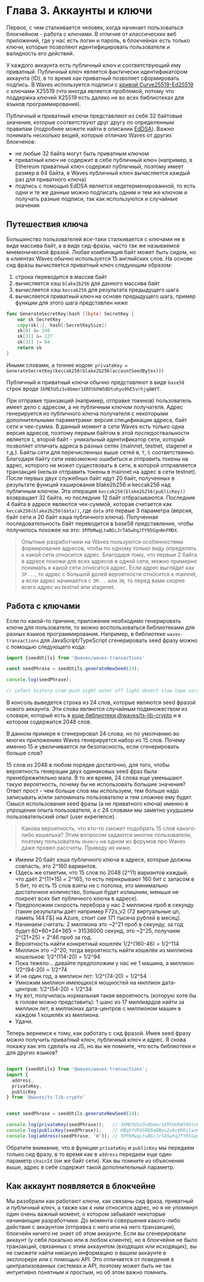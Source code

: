 # Глава 3. Аккаунты и ключи

Первое, с чем сталкивается человек, когда начинает пользоваться блокчейном - работа с ключами. В отличие от классических веб приложений, где у нас есть логин и пароль, в блокчейнах есть только ключи, которые позволяют идентифицировать пользователя и валидность его действий.

У каждого аккаунта есть публичный ключ и соответствующий ему приватный. Публичный ключ является фактически идентификатором аккаунта (ID), в то время как приватный позволяет сформировать подпись. В Waves используется подписи с [кривой Curve25519-Ed25519](https://en.wikipedia.org/wiki/EdDSA#Ed25519) с ключами X25519 (что иногда является проблемой, потому что поддержка ключей X25519 есть далеко не во всех библиотеках для языков программирования).

Публичный и приватный ключи представляют из себя 32 байтовые значения, которые соответствуют друг другу по определенным правилам (подробнее можете найти в описании [EdDSA](https://blog.filippo.io/using-ed25519-keys-for-encryption/)). Важно понимать несколько вещей, которые отличаю Waves от других блокченов:

- не любые 32 байта могут быть приватным ключом
- приватный ключ не содержит в себе публичный ключ (например, в Ethereum приватный ключ содержит публичный, поэтому имеет размер в 64 байта, в Waves публичный ключ вычисляется каждый раз для приватного ключа)
- подпись с помощью EdDSA является недетерменированной, то есть одни и те же данные можно подписать одним и тем же ключом и получать разные подписи, так как используются и случайные значения

## Путешествия ключа

Большинство пользователей все-таки сталкивается с ключами не в виде массива байт, а в виде сид-фразы, часто так же называемой мнемонической фразой. Любая комбинация байт может быть сидом, но в клиентах Waves обычно используется 15 английских слов. На основе сид фразы вычисляется приватный ключ следующим образом:

1. строка переводится в массив байт
2. вычисляется хэш `blake2b256` для данного массива байт
3. вычисляется хэш `keccak256` для результата предыдущего шага
4. вычисляется приватный ключ на основе предыдущего шага, пример функции для этого шага представлен ниже

```go
func GenerateSecretKey(hash []byte) SecretKey {
    var sk SecretKey
    copy(sk[:], hash[:SecretKeySize])
    sk[0] &= 248
    sk[31] &= 127
    sk[31] |= 64
    return sk
}

```

Иными словами, а точнее кодом:
`privateKey = GenerateSecretKey(keccak256(blake2b256(accountSeedBytes)))`

Публичный и приватный ключи обычно представляют в виде `base58` строк вроде `3kMEhU5z3v8bmer1ERFUUhW58Dtuhyo9hE5vrhjqAWYT`.

При отправке транзакций (например, отправке токенов) пользователь имеет дело с адресом, а не публичным ключом получателя. Адрес генерируется из публичного ключа получателя с некоторыми дополнительными параметрами: версия спецификации адреса, байт сети и чек-сумма. В данный момент в сети Waves есть только одна версия адресов, поэтому первым байтом в этой последоствальности является `1`, второй байт - уникальный идентификатор сети, который позволяет отличать адреса в разных сетях (mainnet, testnet, stagenet и т.д.). Байты сети для перечисленных выше сетей `W`, `T`, `S` соответственно. Благодаря байту сети невозможно ошибиться и отправить токены на адрес, которого не может существовать в сети, в которой отправляется транзакция (нельзя отправить токены в mainnet на адрес в сети testnet). После первых двух служебных байт идут 20 байт, полученных в результате функций хэширования blake2b256 и keccak256 над публичным ключом. Эта операция `keccak256(blake2b256(publicKey))` возвращает 32 байта, но последние 12 байт отбрасываются. Последние 4 байта в адресе являются чек-суммой, которая считается как `keccak256(blake2b256(data))`, где `data` это первые 3 параметра (версия, байт сети и 20 байт хэша публичного ключа). Полученная последовательность байт переводится в base58 представление, чтобы получилось похожее на это: `3PPbMwqLtwBGcJrTA5whqJfY95GqnNnFMDX`.

> Опытные разработчики на Waves пользуются особенностями формирования адресов, чтобы по одному только виду определять к какой сети относится адрес. Благодаря тому, что первые 2 байта в адресе похожи для всех адресов в одной сети, можно примерно понимать к какой сети относится адрес. Если адрес выглядит как `3P...`, то адрес с большой долей вероятности относится к mainnet, а если адрес начинается с `3M...` или `3N`, то перед вами скорее всего адрес из testnet или stagenet.

## Работа с ключами

Если по какой-то причине, приложение необходимо генерировать ключи для пользователя, то можно воспользоваться библиотеками для разных языков программирования. Например, в библиотеке `waves-transactions` для JavaScript/TypeScript сгенерировать seed фразу можно с помощью следующего кода:

```js
import {seedUtils} from '@waves/waves-transactions'

const seedPhrase = seedUtils.generateNewSeed(24);

console.log(seedPhrase);

// infant history cram push sight outer off light desert slow tape correct chuckle chat mechanic jacket camp guide need scale twelve else hard cement
```

В консоль выведется строка из 24 слов, которые являются seed фразой нового аккаунта. Эти слова являются случайным подмножеством из словаря, который есть в [коде библиотеки @waves/ts-lib-crypto](https://github.com/wavesplatform/ts-lib-crypto/blob/master/src/crypto/seed-words-list.ts) и в котором содержится 2048 слов.

В данном примере я сгенерировал 24 слова, но по умолчанию во многих приложениях Waves генерируется набор из 15 слов. Почему именно 15 и увеличивается ли безопасность, если сгенерировать больше слов?

15 слов из 2048 в любом порядке достаточно, для того, чтобы вероятность генерации двух одинаковых seed фраз была пренебрежительно мала. В то же время, 24 слова еще уменьшают такую вероятность, почему бы не использовать большие значения? Ответ прост - чем больше слов мы используем, тем больше надо записывать и/или запоминать пользователю и тем сложнее ему будет. Смысл использования seed фразы (а не приватного ключа) именно в упрощении опыта пользователя, а с 24 словами мы заметно ухудшаем пользовательский опыт (user experience).

> Какова вероятность, что кто-то сможет подобрать 15 слов какого-либо кошелька? Этим вопросом задаются многие пользователи, поэтому пользователь `deemru` на одном из форумов про Waves даже провел рассчеты. Приведу их ниже.

- Имеем 20 байт хэша публичного ключа в адресе, которые должны совпасть, это 2^160 вариантов.
- (Здесь же отметим, что 15 слов по 2048 (2^11) вариантов каждый, что даёт 2^(11*15) = 2^165, то есть перекрывают 160 бит с запасом в 5 бит, то есть 15 слов взяты не с потолка, это минимально достаточное количество, больше будет излишним, меньше не покроет всех бит публичного ключа в адресе).
- Предположим скорость перебора у нас 2 миллиона проб в секунду (такие результаты даёт например F72s_v2 (72 виртуальные цп, память 144 ГБ) на Azure, стоит сие 171 тысяча рублей в месяц).
- Начинаем считать: 2 миллиона это ~2^21 проб в секунду, за год будет 60\*60\*24*365 = 31536000 секунд, это ~2^25, получаем 2^(21+25) = 2^46 проб за год.
- Вероятность найти конкретный кошелёк 1/2^(160-46) = 1/2^114
- Миллион это ~2^20, тогда вероятность найти кошелёк из миллиона кошельков: 1/2^(114-20) = 1/2^94
- Пока тяжело… давайте предположим у нас не 1 машина, а миллион: 1/2^(94-20) = 1/2^74
- И не один год, а миллион лет: 1/2^(74-20) = 1/2^54
- Умножим миллион имеющихся мощностей на миллион дата-центров: 1/2^(54-20) = 1/2^34
- Ну вот, получилась нормальная такая вероятность (которую хотя бы в голове можно представить): 1 шанс из 17 миллиардов найти за миллион лет, в миллионах дата-центров с миллионом машин в каждом 1 кошелёк из миллиона.
- Удачи.

Теперь вернемся к тому, как работать с сид фразой. Имея seed фразу можно получить приватный ключ, публичный ключ и адрес. Я снова покажу как это сделать на JS, но вы же помните, что есть библиотеки и для других языков?

```js

import {seedUtils} from '@waves/waves-transactions';
import {
  address,
  privateKey,
  publicKey
} from '@waves/ts-lib-crypto'


const seedPhrase = seedUtils.generateNewSeed(24);

console.log(privateKey(seedPhrase));   // 3kMEhU5z3v8bmer1ERFUUhW58Dtuhyo9hE5vrhjqAWYT
console.log(publicKey(seedPhrase));    // HBqhfdFASRQ5eBBpu2y6c6KKi1az6bMx8v1JxX4iW1Q8
console.log(address(seedPhrase, 'W')); // 3PPbMwqLtwBGcJrTA5whqJfY95GqnNnFMDX
```

Обратите внимание, что в функции `privateKey` и `publicKey` мы передаем только сид фразу, в то время как в `address` передаем еще один параметр `chainId` (он же байт сети). Как вы помните из объяснения выше, адрес в себе содержит такой дополнительный параметр.

## Как аккаунт появляется в блокчейне

Мы разобрали как работают ключи, как связаны сид фраза, приватный и публичный ключ, а также как к ним относится адрес, но я не упомянул один очень важный момент, о котором забывают некоторые начинающие разработчики. До момента совершения какого-либо действия с аккаунтом (отправка с него или на него транзакции), блокчейн ничего не знает об этом аккаунте. Если вы сгенерировали аккаунт (у себя локально или в любом клиенте), но в блокчейне не было транзакций, связанных с этим аккаунтом (входящих или исходящих), вы не сможете найти никакую информацию о вашем аккаунте в эксплорере или с помощью API. Это отличается от поведения в централизованных системах и API, поэтому может быть не так интуитивно понятным и простым, но об этом важно помнить.
